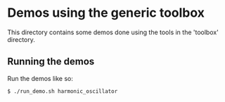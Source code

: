 # Demos using the generic toolbox

This directory contains some demos done using the tools
in the 'toolbox' directory.

## Running the demos

Run the demos like so:

```bash
$ ./run_demo.sh harmonic_oscillator
``` 
